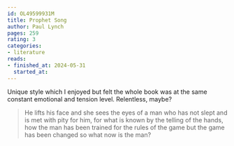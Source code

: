 ```yaml
---
id: OL49599931M
title: Prophet Song
author: Paul Lynch
pages: 259
rating: 3
categories:
- literature
reads:
- finished_at: 2024-05-31
  started_at: 
---
```


Unique style which I enjoyed but felt the whole book was at the same constant
emotional and tension level. Relentless, maybe?

> He lifts his face and she sees the eyes of a man who has not slept and is met with pity for him, for what is known by the telling of the hands, how the man has been trained for the rules of the game but the game has been changed so what now is the man?

